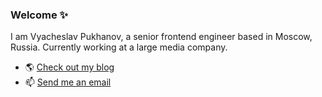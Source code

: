 ### Welcome ✨

I am Vyacheslav Pukhanov, a senior frontend engineer based in Moscow, Russia. Currently working at a large media company.

- 🌎 [Check out my blog](https://pukhanov.ru)
- 📫 [Send me an email](mailto:vyacheslav@pukhanov.ru)

<!--
**vpukhanov/vpukhanov** is a ✨ _special_ ✨ repository because its `README.md` (this file) appears on your GitHub profile.

Here are some ideas to get you started:

- 🔭 I’m currently working on ...
- 🌱 I’m currently learning ...
- 👯 I’m looking to collaborate on ...
- 🤔 I’m looking for help with ...
- 💬 Ask me about ...
- 📫 How to reach me: ...
- 😄 Pronouns: ...
- ⚡ Fun fact: ...
-->
